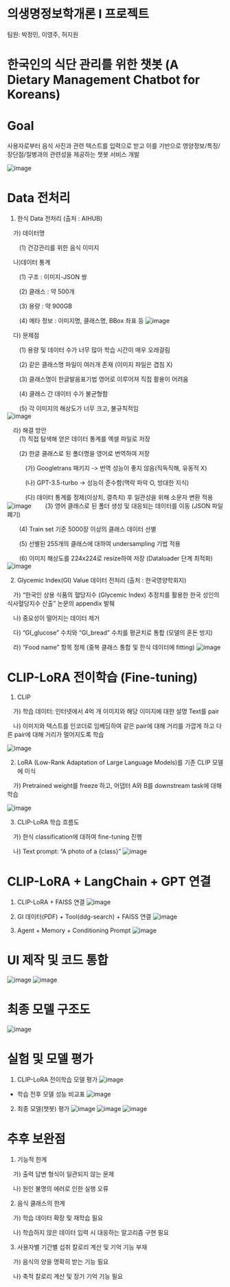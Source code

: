 # 의생명정보학개론 I 프로젝트
팀원: 박정민, 이영주, 허지원

# 한국인의 식단 관리를 위한 챗봇 (A Dietary Management Chatbot for Koreans)

# Goal 
사용자로부터 음식 사진과 관련 텍스트를 입력으로 받고 이를 기반으로 영양정보/특징/장단점/질병과의 관련성을 제공하는 챗봇 서비스 개발

![image](https://github.com/user-attachments/assets/3fe64bd7-bfef-4234-8f84-58d6b1a2e17f)


# Data 전처리

1) 한식 Data 전처리 (출처 : AIHUB)

&emsp;가) 데이터명

&emsp;&emsp;(1) 건강관리를 위한 음식 이미지

&emsp;나)데이터 통계

&emsp;&emsp;(1) 구조 : 이미지-JSON 쌍 

&emsp;&emsp;(2) 클래스 : 약 500개  

&emsp;&emsp;(3) 용량 : 약 900GB  

&emsp;&emsp;(4) 메타 정보 : 이미지명, 클래스명, BBox 좌표 등
![image](https://github.com/user-attachments/assets/6922152b-3911-4cb5-b829-585aaffb3bd3)

&emsp;다) 문제점<br>

&emsp;&emsp;(1) 용량 및 데이터 수가 너무 많아 학습 시간이 매우 오래걸림<br>

&emsp;&emsp;(2) 같은 클래스명 파일이 여러개 존재 (이미지 파일은 겹침 X)<br>

&emsp;&emsp;(3) 클래스명이 한글발음표기법 영어로 이루어져 직접 활용이 어려움<br>

&emsp;&emsp;(4) 클래스 간 데이터 수가 불균형함<br>

&emsp;&emsp;(5) 각 이미지의 해상도가 너무 크고, 불규칙적임<br>
![image](https://github.com/user-attachments/assets/b5102f55-3537-4d38-85ca-471a25803919)

&emsp;라) 해결 방안<br>
&emsp;&emsp;(1) 직접 탐색해 얻은 데이터 통계를 엑셀 파일로 저장<br>
    
&emsp;&emsp;(2) 한글 클래스로 된 폴더명을 영어로 번역하여 저장<br>
      
&emsp;&emsp;&emsp;(가) Googletrans 패키지 -> 번역 성능이 좋지 않음(직독직해, 유동적 X)<br>
      		
&emsp;&emsp;&emsp;(나) GPT-3.5-turbo -> 성능이 준수함(맥락 파악 O, 방대한 지식)<br>
      		
&emsp;&emsp;&emsp;(다) 데이터 통계를 정제(이상치, 결측치) 후 일관성을 위해 소문자 변환 적용<br>
![image](https://github.com/user-attachments/assets/e03af950-fd08-4bfa-8a70-7e8137284dff)
&emsp;&emsp;(3) 영어 클래스로 된 폴더 생성 및 대응되는 데이터를 이동 (JSON 파일 폐기)<br>
    
&emsp;&emsp;(4) Train set 기준 5000장 이상의 클래스 데이터 선별 <br>
    
&emsp;&emsp;(5) 선별된 255개의 클래스에 대하여 undersampling 기법 적용<br>
    
&emsp;&emsp;(6) 이미지 해상도를 224x224로 resize하여 저장 (Dataloader 단계 최적화)<br>
![image](https://github.com/user-attachments/assets/ad97af32-8235-4fdb-87a4-431c81c7065f)

2) Glycemic Index(GI) Value 데이터 전처리 (출처 : 한국영양학회지)
   
&emsp;가) “한국인 상용 식품의 혈당지수 (Glycemic Index) 추정치를 활용한 한국 성인의 식사혈당지수 산출” 논문의 appendix 발췌

&emsp;나) 중요성이 떨어지는 데이터 제거

&emsp;다) “GI_glucose” 수치와 “GI_bread” 수치를 평균치로 통합 (모델의 혼돈 방지)

&emsp;라) “Food name” 항목 정제 (중복 클래스 통합 및 한식 데이터에 fitting)
![image](https://github.com/user-attachments/assets/9cbb1708-77c5-4c05-86eb-176301b1d6c0)

# CLIP-LoRA 전이학습 (Fine-tuning)
1) CLIP
   
&emsp;가) 학습 데이터: 인터넷에서 4억 개 이미지와 해당 이미지에 대한 설명 Text를 pair

&emsp;나) 이미지와 텍스트를 인코더로 임베딩하여 같은 pair에 대해 거리를 가깝게 하고
            다른 pair에 대해 거리가 멀어지도록 학습

![image](https://github.com/user-attachments/assets/641dc6aa-d9f3-4537-bd82-00aa8748c849)

2) LoRA (Low-Rank Adaptation of Large Language Models)를 기존 CLIP 모델에 이식
   
&emsp;가) Pretrained weight를 freeze 하고, 어댑터 A와 B를 downstream task에 대해 학습

![image](https://github.com/user-attachments/assets/0fa61a21-c1b3-4dae-ba08-c8acf78e7483)

3) CLIP-LoRA 학습 흐름도
   
&emsp;가) 한식 classification에 대하여 fine-tuning 진행

&emsp;나) Text prompt: “A photo of a {class}” 
![image](https://github.com/user-attachments/assets/c397392d-75f2-46a4-8098-3cf78f90a294)

# CLIP-LoRA + LangChain + GPT 연결
1) CLIP-LoRA + FAISS 연결
![image](https://github.com/user-attachments/assets/2168da53-507f-40f3-952d-11e74c4de849)

2) GI 데이터(PDF) + Tool(ddg-search) + FAISS 연결
![image](https://github.com/user-attachments/assets/890047a8-973a-4f00-a802-153da20f39f5)

3) Agent + Memory + Conditioning Prompt
![image](https://github.com/user-attachments/assets/e12da896-e3ab-43db-9776-77429c179ffa)

# UI 제작 및 코드 통합
![image](https://github.com/user-attachments/assets/598dd0ed-3950-4300-9a63-cfa98009ab89)
![image](https://github.com/user-attachments/assets/4b2ba188-0d3b-4802-acc2-207799f169b4)

# 최종 모델 구조도
![image](https://github.com/user-attachments/assets/35f1ab98-c492-49f7-8373-2738f576f225)

# 실험 및 모델 평가
1) CLIP-LoRA 전이학습 모델 평가
![image](https://github.com/user-attachments/assets/e1f1c279-152b-43cb-beb8-866b2d279d09)

- 학습 전후 모델 성능 비교표
![image](https://github.com/user-attachments/assets/5cd93cba-9eeb-4061-bdac-235f9a6ceed2)



2) 최종 모델(챗봇) 평가
![image](https://github.com/user-attachments/assets/65eb5d61-7af2-4130-8386-aca7d3482e1e)
![image](https://github.com/user-attachments/assets/f99c86b1-30b6-4b75-bf4a-4f470eae3df8)
![image](https://github.com/user-attachments/assets/ae5330ed-7bec-4a73-b3cc-bfd9cb88c9c3)

# 추후 보완점
1) 기능적 한계
   
&emsp;가) 출력 답변 형식이 일관되지 않는 문제

&emsp;나) 원인 불명의 에러로 인한 실행 오류

2) 음식 클래스의 한계
   
&emsp;가) 학습 데이터 확장 및 재학습 필요

&emsp;나) 학습하지 않은 데이터 입력 시 대응하는 알고리즘 구현 필요

3) 사용자별 기간별 섭취 칼로리 계산 및 기억 기능 부재
   
&emsp;가) 음식의 양을 명확히 받는 기능 필요

&emsp;나) 축적 칼로리 계산 및 장기 기억 기능 필요


